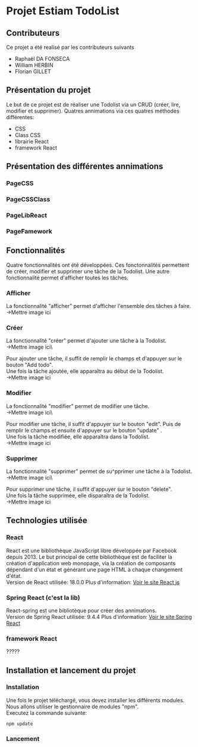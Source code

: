# Projet Estiam TodoList

## Contributeurs
Ce projet a été realisé par les contributeurs suivants 
- Raphaël DA FONSECA 
- William HERBIN 
- Florian GILLET 

## Présentation du projet
Le but de ce projet est de réaliser une Todolist via un CRUD (créer, lire, modifier et supprimer). Quatres annimations via ces quatres méthodes différentes:
- CSS
- Class CSS
- librairie React
- framework React

## Présentation des différentes annimations
### PageCSS
### PageCSSClass
### PageLibReact

### PageFamework

## Fonctionnalités
Quatre fonctionnalités ont été développées. Ces fonctonnalités permettent de créer, modifier et supprimer une tâche de la Todolist. Une autre fonctionnalité permet d'afficher toutes les tâches.
### Afficher
La fonctionnalité "afficher" permet d'afficher l'ensemble des tâches à faire.\
->Mettre image ici

### Créer
La fonctionnalité "créer" permet d'ajouter une tâche à la Todolist.\
->Mettre image ici\

Pour ajouter une tâche, il suffit de remplir le champs et d'appuyer sur le bouton "Add todo".\
Une fois la tâche ajoutée, elle apparaîtra au début de la Todolist.\
->Mettre image ici

### Modifier
La fonctionnalité "modifier" permet de modifier une tâche.\
->Mettre image ici\

Pour modifier une tâche, il suffit d'appuyer sur le bouton "edit". Puis de remplir le champs et ensuite d'appuyer sur le bouton "update" .\
Une fois la tâche modifiée, elle apparaîtra dans la Todolist.\
->Mettre image ici

### Supprimer

La fonctionnalité "supprimer" permet de su^pprimer une tâche à la Todolist.\
->Mettre image ici\

Pour supprimer une tâche, il suffit d'appuyer sur le bouton "delete".\
Une fois la tâche supprimée, elle disparaîtra de la Todolist.\
->Mettre image ici

## Technologies utilisée
### React

React est une bibliothèque JavaScript libre développée par Facebook depuis 2013. Le but principal de cette bibliothèque est de faciliter la création d'application web monopage, via la création de composants dépendant d'un état et générant une page HTML à chaque changement d'état.\
Version de React utilisée: 18.0.0
Plus d'information: [Voir le site React js](https://fr.reactjs.org/)
### Spring React (c'est la lib)

React-spring est une bibliotèque pour créer des annimations.\
Version de Spring React utilisée: 9.4.4
Plus d'information: [Voir le site Spring React](https://react-spring.io/)
### framework React
?????

## Installation et lancement du projet
### Installation
Une fois le projet téléchargé, vous devez installer les différents modules. Nous allons utiliser le gestionnaire de modules "npm".\
Executez la commande suivante:
```
npm update
```
### Lancement